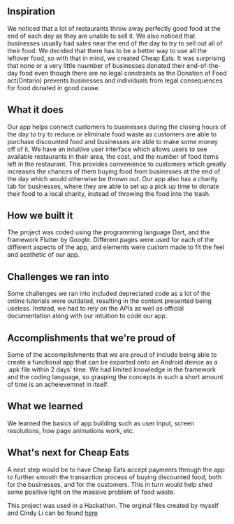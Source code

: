 ## Inspiration
We noticed that a lot of restaurants throw away perfectly good food at the end of each day as they are unable to sell it. We also noticed that businesses usually had sales near the end of the day to try to sell out all of their food. We decided that there has to be a better way to use all the leftover food, so with that in mind, we created Cheap Eats. It was surprising that none or a very little nuumber of businesses donated their end-of-the-day food even though there are no legal constraints as the Donation of Food act(Ontario) prevents businesses and individuals from legal consequences for food donated in good cause. 

## What it does
Our app helps connect customers to businesses during the closing hours of the day to try to reduce or eliminate food waste as customers are able to purchase discounted food and businesses are able to make some money off of it. We have an intuitive user interface which allows users to see available restaurants in their area, the cost, and the number of food items left in the restaurant. This provides convenience to customers which greatly increases the chances of them buying food from businesses at the end of the day which would otherwise be thrown out. Our app also has a charity tab for businesses,  where they are able to set up a pick up time to donate their food to a local charity, instead of throwing the food into the trash. 

## How we built it
The project was coded using the programming language Dart, and the framework Flutter by Google. Different pages were used for each of the different aspects of the app, and elements were custom made to fit the feel and aesthetic of our app. 

## Challenges we ran into
Some challenges we ran into included depreciated code as a lot of the online tutorials were outdated, resulting in the content presented being useless. Instead, we had to rely on the APIs as well as official documentation along with our intuition to code our app.  

## Accomplishments that we're proud of
Some of the accomplishments that we are proud of include being able to create a functional app that can be exported onto an Android device as a .apk file within 2 days' time. We had limited knowledge in the framework and the coding language, so grasping the concepts in such a short amount of time is an acheievemnet in itself. 

## What we learned
We learned the basics of app building such as user input, screen resolutions, how page animations work, etc. 

## What's next for Cheap Eats
A next step would be to have Cheap Eats  accept payments through the app to further smooth the transaction process of buying discounted food, both for the businesses, and for the customers. This in turn would help shed some positive light on the massive problem of food waste. 

This project was used in a Hackathon. The orginal files created by myself and Cindy Li can be found <a href=https://github.com/cindyhjli/food-waste-app>here</a>